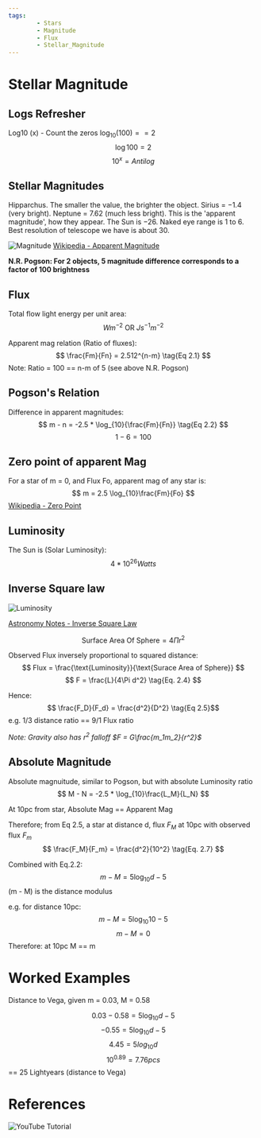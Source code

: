 ```yaml
---
tags:
        - Stars
        - Magnitude
        - Flux
        - Stellar_Magnitude
---
```


# Stellar Magnitude

## Logs Refresher
Log10 (x) - Count the zeros $\log_{10}(100) == 2$
$$ \log{100} = 2 $$
$$ 10^x = Antilog $$

## Stellar Magnitudes
Hipparchus.  The smaller the value, the brighter the object.  Sirius = $-1.4$ (very bright).  Neptune = $7.62$ (much less bright).  This is the 'apparent magnitude', how they appear.  The Sun is $-26$.  Naked eye range is 1 to 6.  Best resolution of telescope we have is about 30.

![Magnitude](https://earthsky.org/upl/2017/03/apparent-magnitude-scale-e1490133992818.jpg)
[Wikipedia - Apparent Magnitude](https://en.wikipedia.org/wiki/Apparent_magnitude)

**N.R. Pogson: For 2 objects, 5 magnitude difference corresponds to a factor of 100 brightness**

## Flux
Total flow light energy per unit area:
$$ Wm^{-2} \text{ OR } Js^{-1}m^{-2} $$

Apparent mag relation (Ratio of fluxes):
$$ \frac{Fm}{Fn} = 2.512^{n-m} \tag{Eq 2.1} $$
Note: Ratio = 100 == n-m of 5 (see above N.R. Pogson)

## Pogson's Relation
Difference in apparent magnitudes:
$$ m - n = -2.5 * \log_{10}{\frac{Fm}{Fn}} \tag{Eq 2.2} $$ 
$$ 1 - 6 = 100 \tag{As expected}$$

## Zero point of apparent Mag
For a star of m = 0, and Flux Fo, apparent mag of any star is:
$$ m = 2.5 \log_{10}\frac{Fm}{Fo} $$
[Wikipedia - Zero Point](https://en.wikipedia.org/wiki/Zero_Point_(photometry))

## Luminosity
The Sun is (Solar Luminosity): 
$$ 4 * 10^{26} Watts $$

## Inverse Square law 
![Luminosity](https://upload.wikimedia.org/wikipedia/commons/2/28/Inverse_square_law.svg)

[Astronomy Notes - Inverse Square Law](https://www.astronomynotes.com/starprop/s3.htm)

$$ \text{Surface Area Of Sphere} = 4\Pi r^2 $$

Observed Flux inversely proportional to squared distance:
$$ Flux = \frac{\text{Luminosity}}{\text{Surace Area of Sphere}} $$
$$ F = \frac{L}{4\Pi d^2} \tag{Eq. 2.4} $$

Hence:
$$ \frac{F_D}{F_d} = \frac{d^2}{D^2} \tag{Eq 2.5}$$
e.g. 1/3 distance ratio == 9/1 Flux ratio 

*Note: Gravity also has $r^2$ falloff $F = G\frac{m_1m_2}{r^2}$*

## Absolute Magnitude
Absolute magnuitude, similar to Pogson, but with absolute Luminosity ratio
$$ M - N = -2.5 * \log_{10}\frac{L_M}{L_N} $$

At 10pc from star, Absolute Mag == Apparent Mag

Therefore; from Eq 2.5, a star at distance d, flux $F_M$ at 10pc with observed flux $F_m$
$$ \frac{F_M}{F_m} = \frac{d^2}{10^2} \tag{Eq. 2.7} $$

Combined with Eq.2.2:
$$ m - M = 5 \log_{10}d - 5 \tag{Eq. 2.8} $$
(m - M) is the distance modulus

e.g. for distance 10pc:
$$ m - M = 5 \log_{10}10 - 5 $$
$$ m - M = 0 $$
Therefore: at 10pc M == m

# Worked Examples
Distance to Vega, given m = 0.03, M = 0.58

$$ 0.03 - 0.58= 5 \log_{10}d - 5 $$
$$ -0.55 = 5\log_{10}d - 5 $$
$$ 4.45 = 5 log_{10}d $$
$$ 10^0.89 = 7.76 pcs $$
== 25 Lightyears (distance to Vega)

# References
![YouTube Tutorial](https://www.youtube.com/watch?v=RmuklXC94Cs)
